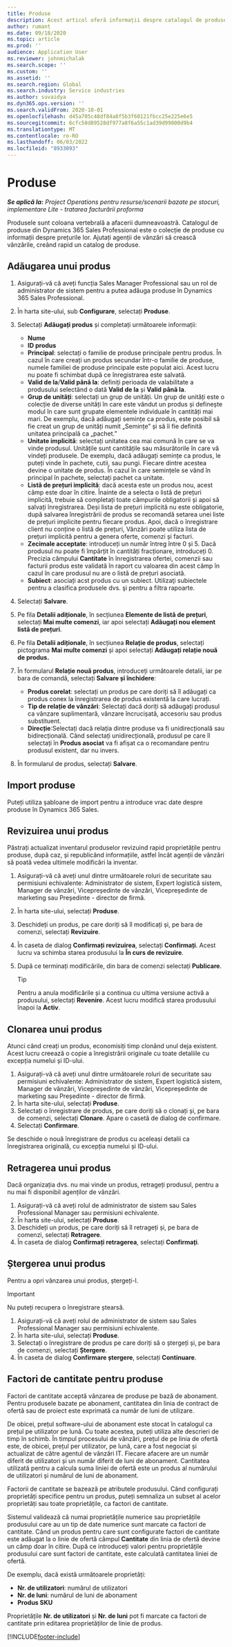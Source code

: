 ```yaml
---
title: Produse
description: Acest articol oferă informații despre catalogul de produse pe care îl puteți utiliza pentru a oferi clienților informații despre produsele și prețurile oferite de organizația dvs.
author: rumant
ms.date: 09/18/2020
ms.topic: article
ms.prod: ''
audience: Application User
ms.reviewer: johnmichalak
ms.search.scope: ''
ms.custom: ''
ms.assetid: ''
ms.search.region: Global
ms.search.industry: Service industries
ms.author: suvaidya
ms.dyn365.ops.version: ''
ms.search.validFrom: 2020-10-01
ms.openlocfilehash: d45a705c48df84a8f5b3f60121fbcc25e225e6e5
ms.sourcegitcommit: 6cfc50d89528df977a8f6a55c1ad39d99800d9b4
ms.translationtype: MT
ms.contentlocale: ro-RO
ms.lasthandoff: 06/03/2022
ms.locfileid: "8933093"
---
```

# <a name="products"></a>Produse

_**Se aplică la:** Project Operations pentru resurse/scenarii bazate pe stocuri, implementare Lite - tratarea facturării proforma_

Produsele sunt coloana vertebrală a afacerii dumneavoastră. Catalogul de produse din Dynamics 365 Sales Professional este o colecție de produse cu informații despre prețurile lor. Ajutați agenții de vânzări să crească vânzările, creând rapid un catalog de produse.

## <a name="add-a-product"></a>Adăugarea unui produs

1.  Asigurați-vă că aveți funcția Sales Manager Professional sau un rol de administrator de sistem pentru a putea adăuga produse în Dynamics 365 Sales Professional.
2.  În harta site-ului, sub **Configurare**, selectați **Produse**.
3.  Selectați **Adăugați produs** și completați următoarele informații:

    -  **Nume**
    -  **ID produs**
    -  **Principal**: selectați o familie de produse principale pentru produs. În cazul în care creați un produs secundar într-o familie de produse, numele familiei de produse principale este populat aici. Acest lucru nu poate fi schimbat după ce înregistrarea este salvată.
    -  **Valid de la**/**Valid până la**: definiți perioada de valabilitate a produsului selectând o dată **Valid de la** și **Valid până la**.
    -  **Grup de unități**: selectați un grup de unități. Un grup de unități este o colecție de diverse unități în care este vândut un produs și definește modul în care sunt grupate elementele individuale în cantități mai mari. De exemplu, dacă adăugați semințe ca produs, este posibil să fie creat un grup de unități numit „Semințe” și să îi fie definită unitatea principală ca „pachet.”
    -  **Unitate implicită**: selectați unitatea cea mai comună în care se va vinde produsul. Unitățile sunt cantitățile sau măsurătorile în care vă vindeți produsele. De exemplu, dacă adăugați semințe ca produs, le puteți vinde în pachete, cutii, sau pungi. Fiecare dintre acestea devine o unitate de produs. În cazul în care semințele se vând în principal în pachete, selectați pachet ca unitate.
    -  **Listă de prețuri implicită**: dacă acesta este un produs nou, acest câmp este doar în citire. Înainte de a selecta o listă de prețuri implicită, trebuie să completați toate câmpurile obligatorii și apoi să salvați înregistrarea. Deși lista de prețuri implicită nu este obligatorie, după salvarea înregistrării de produs se recomandă setarea unei liste de prețuri implicite pentru fiecare produs. Apoi, dacă o înregistrare client nu conține o listă de prețuri, Vânzări poate utiliza lista de prețuri implicită pentru a genera oferte, comenzi și facturi.
    -  **Zecimale acceptate**: introduceți un număr întreg între 0 și 5. Dacă produsul nu poate fi împărțit în cantități fracționare, introduceți 0. Precizia câmpului **Cantitate** în înregistrarea ofertei, comenzii sau facturii produs este validată în raport cu valoarea din acest câmp în cazul în care produsul nu are o listă de prețuri asociată.
    -  **Subiect**: asociați acst produs cu un subiect. Utilizaţi subiectele pentru a clasifica produsele dvs. şi pentru a filtra rapoarte.

4.  Selectați **Salvare**.
5.  Pe fila **Detalii adiționale**, în secțiunea **Elemente de listă de prețuri**, selectați **Mai multe comenzi**, iar apoi selectați **Adăugați nou element listă de prețuri**.
7.  Pe fila **Detalii adiționale**, în secțiunea **Relație de produs**, selectați pictograma **Mai multe comenzi** și apoi selectați **Adăugați relație nouă de produs.**
8.  În formularul **Relație nouă produs**, introduceți următoarele detalii, iar pe bara de comandă, selectați **Salvare și închidere**:

    -   **Produs corelat**: selectați un produs pe care doriți să îl adăugați ca produs conex la înregistrarea de produs existentă la care lucrați.
    -   **Tip de relație de vânzări**: Selectați dacă doriți să adăugați produsul ca vânzare suplimentară, vânzare încrucișată, accesoriu sau produs substituent.
    -   **Direcție**:Selectați dacă relația dintre produse va fi unidirecțională sau bidirecțională. Când selectați unidirecțională, produsul pe care îl selectați în **Produs asociat** va fi afișat ca o recomandare pentru produsul existent, dar nu invers.

9.  În formularul de produs, selectați **Salvare**.

## <a name="import-products"></a>Import produse

Puteți utiliza șabloane de import pentru a introduce vrac date despre produse în Dynamics 365 Sales.

## <a name="revise-a-product"></a>Revizuirea unui produs

Păstrați actualizat inventarul produselor revizuind rapid proprietățile pentru produse, după caz, și republicând informațiile, astfel încât agenții de vânzări să poată vedea ultimele modificări la inventar.

1.  Asigurați-vă că aveți unul dintre următoarele roluri de securitate sau permisiuni echivalente: Administrator de sistem, Expert logistică sistem, Manager de vânzări, Vicepreședinte de vânzări, Vicepreședinte de marketing sau Președinte - director de firmă.
2.  În harta site-ului, selectați **Produse**.
3.  Deschideți un produs, pe care doriți să îl modificați și, pe bara de comenzi, selectați **Revizuire**.
4.  În caseta de dialog **Confirmați revizuirea**, selectați **Confirmați**. Acest lucru va schimba starea produsului la **În curs de revizuire**.
5.  După ce terminați modificările, din bara de comenzi selectați **Publicare**.

    > [!TIP]
    > Pentru a anula modificările și a continua cu ultima versiune activă a produsului, selectați **Revenire**. Acest lucru modifică starea produsului înapoi la **Activ**.

## <a name="clone-a-product"></a>Clonarea unui produs 

Atunci când creați un produs, economisiți timp clonând unul deja existent. Acest lucru creează o copie a înregistrării originale cu toate detaliile cu excepția numelui și ID-ului.

1.  Asigurați-vă că aveți unul dintre următoarele roluri de securitate sau permisiuni echivalente: Administrator de sistem, Expert logistică sistem, Manager de vânzări, Vicepreședinte de vânzări, Vicepreședinte de marketing sau Președinte - director de firmă.
2.  În harta site-ului, selectați **Produse**.
3.  Selectați o înregistrare de produs, pe care doriți să o clonați și, pe bara de comenzi, selectați **Clonare**. Apare o casetă de dialog de confirmare.
4.  Selectați **Confirmare**.

Se deschide o nouă înregistrare de produs cu aceleași detalii ca înregistrarea originală, cu excepția numelui și ID-ului.

## <a name="retire-a-product"></a>Retragerea unui produs 

Dacă organizația dvs. nu mai vinde un produs, retrageți produsul, pentru a nu mai fi disponibil agenților de vânzări.

1.  Asigurați-vă că aveți rolul de administrator de sistem sau Sales Professional Manager sau permisiuni echivalente.
2.  În harta site-ului, selectați **Produse**.
3.  Deschideți un produs, pe care doriți să îl retrageți și, pe bara de comenzi, selectați **Retragere**.
4.  În caseta de dialog **Confirmați retragerea**, selectați **Confirmați**.


## <a name="delete-a-product"></a>Ștergerea unui produs

Pentru a opri vânzarea unui produs, ștergeți-l.

> [!IMPORTANT]
> Nu puteți recupera o înregistrare ștearsă.

1.  Asigurați-vă că aveți rolul de administrator de sistem sau Sales Professional Manager sau permisiuni echivalente.
2.  În harta site-ului, selectați **Produse**.
3.  Selectați o înregistrare de produs pe care doriți să o ștergeți și, pe bara de comenzi, selectați **Ștergere**.
4.  În caseta de dialog **Confirmare ștergere**, selectați **Continuare**.
 
 ## <a name="quantity-factors-for-products"></a>Factori de cantitate pentru produse

Factori de cantitate acceptă vânzarea de produse pe bază de abonament. Pentru produsele bazate pe abonament, cantitatea din linia de contract de ofertă sau de proiect este exprimată ca număr de luni de utilizare.

De obicei, prețul software-ului de abonament este stocat în catalogul ca prețul pe utilizator pe lună. Cu toate acestea, puteți utiliza alte descrieri de timp în schimb. În timpul procesului de vânzări, prețul de pe linia de ofertă este, de obicei, prețul per utilizator, pe lună, care a fost negociat și actualizat de către agentul de vânzări IT. Fiecare afacere are un număr diferit de utilizatori și un număr diferit de luni de abonament. Cantitatea utilizată pentru a calcula suma liniei de ofertă este un produs al numărului de utilizatori și numărul de luni de abonament.

Factorii de cantitate se bazează pe atributele produsului. Când configurați proprietăți specifice pentru un produs, puteți semnaliza un subset al acelor proprietăți sau toate proprietățile, ca factori de cantitate.

Sistemul validează că numai proprietățile numerice sau proprietățile produsului care au un tip de date numerice sunt marcate ca factori de cantitate. Când un produs pentru care sunt configurate factori de cantitate este adăugat la o linie de ofertă câmpul **Cantitate** din linia de ofertă devine un câmp doar în citire. După ce introduceți valori pentru proprietățile produsului care sunt factori de cantitate, este calculată cantitatea liniei de ofertă.

De exemplu, dacă există următoarele proprietăți: 

- **Nr. de utilizatori**: numărul de utilizatori 
- **Nr. de luni**: numărul de luni de abonament
- **Produs SKU** 

Proprietățile **Nr. de utilizatori** și **Nr. de luni** pot fi marcate ca factori de cantitate prin editarea proprietăților de linie de produs. 


[!INCLUDE[footer-include](../includes/footer-banner.md)]